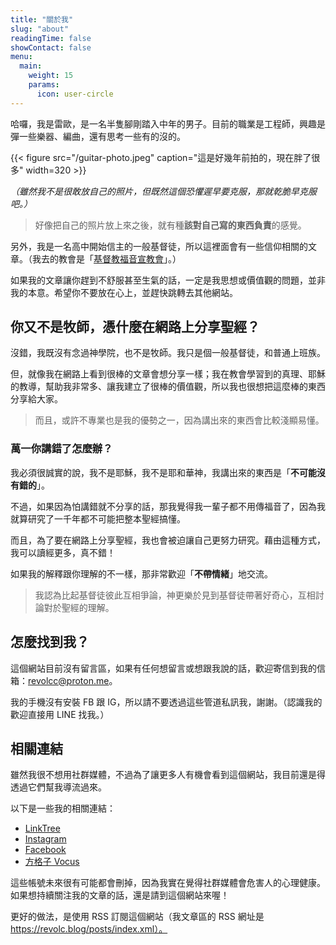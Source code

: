 ```yaml
---
title: "關於我"
slug: "about"
readingTime: false
showContact: false
menu:
  main:
    weight: 15
    params:
      icon: user-circle
---
```


哈囉，我是雷歐，是一名半隻腳剛踏入中年的男子。目前的職業是工程師，興趣是彈一些樂器、編曲，還有思考一些有的沒的。

{{< figure src="/guitar-photo.jpeg" caption="這是好幾年前拍的，現在胖了很多" width=320 >}}

_（雖然我不是很敢放自己的照片，但既然這個恐懼遲早要克服，那就乾脆早克服吧。）_

> 好像把自己的照片放上來之後，就有種**該對自己寫的東西負責**的感覺。

另外，我是一名高中開始信主的一般基督徒，所以這裡面會有一些信仰相關的文章。（我去的教會是「[基督教福音宣教會](https://cgm.org.tw/)」。）

如果我的文章讓你趕到不舒服甚至生氣的話，一定是我思想或價值觀的問題，並非我的本意。希望你不要放在心上，並趕快跳轉去其他網站。

## 你又不是牧師，憑什麼在網路上分享聖經？

沒錯，我既沒有念過神學院，也不是牧師。我只是個一般基督徒，和普通上班族。

但，就像我在網路上看到很棒的文章會想分享一樣；我在教會學習到的真理、耶穌的教導，幫助我非常多、讓我建立了很棒的價值觀，所以我也很想把這麼棒的東西分享給大家。

> 而且，或許不專業也是我的優勢之一，因為講出來的東西會比較淺顯易懂。

### 萬一你講錯了怎麼辦？

我必須很誠實的說，我不是耶穌，我不是耶和華神，我講出來的東西是「**不可能沒有錯的**」。

不過，如果因為怕講錯就不分享的話，那我覺得我一輩子都不用傳福音了，因為我就算研究了一千年都不可能把整本聖經搞懂。

而且，為了要在網路上分享聖經，我也會被迫讓自己更努力研究。藉由這種方式，我可以讀經更多，真不錯！

如果我的解釋跟你理解的不一樣，那非常歡迎「**不帶情緒**」地交流。

> 我認為比起基督徒彼此互相爭論，神更樂於見到基督徒帶著好奇心，互相討論對於聖經的理解。

## 怎麼找到我？

這個網站目前沒有留言區，如果有任何想留言或想跟我說的話，歡迎寄信到我的信箱：[revolcc@proton.me](mailto:revolcc@proton.me)。

我的手機沒有安裝 FB 跟 IG，所以請不要透過這些管道私訊我，謝謝。（認識我的歡迎直接用 LINE 找我。）

## 相關連結

雖然我很不想用社群媒體，不過為了讓更多人有機會看到這個網站，我目前還是得透過它們幫我導流過來。

以下是一些我的相關連結：

- [LinkTree](https://linktr.ee/revolc.blog)
- [Instagram](https://www.instagram.com/revolc.blog)
- [Facebook](https://www.facebook.com/profile.php?id=61573093185949)
- [方格子 Vocus](https://vocus.cc/user/@revolmusic)

這些帳號未來很有可能都會刪掉，因為我實在覺得社群媒體會危害人的心理健康。如果想持續關注我的文章的話，還是請到這個網站來喔！

更好的做法，是使用 RSS 訂閱這個網站（我文章區的 RSS 網址是 https://revolc.blog/posts/index.xml）。
